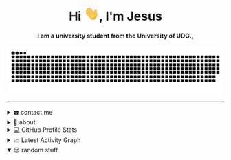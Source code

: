 <div align="center">
<h1 align="center">Hi <img width="35" src="https://github.com/1999AZZAR/1999AZZAR/blob/main/resources/img/waving.gif">, I'm Jesus</h1>
<h4 align="center">I am a university student from the University of UDG., 
</div>

<div align="center">
  <a href="https://1999azzar.github.io/1999AZZAR/">
  <img  src="https://github.com/1999AZZAR/1999AZZAR/blob/main/resources/img/grid-snake.svg"
       alt="snake" /></a>
</div>

-----
<details>
  <summary>☎️ contact me</summary>
<div>

</div>
</details>

<details>
  <summary>🧮 about</summary>
<div>

</div>
</details>
  
<details> 
  <summary>💻 GitHub Profile Stats</summary>
  <div>

  </div>    
</details>

<details>
  <summary>📈 Latest Activity Graph</summary>
 
  </div>
</details> 
<details open>
  <summary>😒 random stuff</summary>
<div>
<samp>

